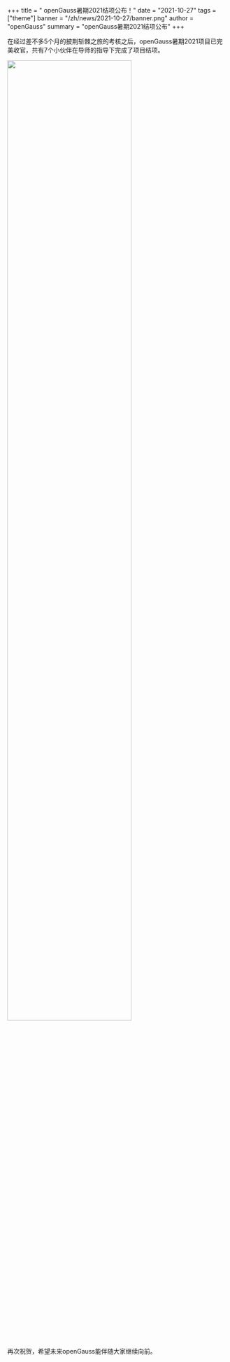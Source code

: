 ﻿+++
title = " openGauss暑期2021结项公布！"
date = "2021-10-27"
tags = ["theme"]
banner = "/zh/news/2021-10-27/banner.png"
author = "openGauss"
summary = "openGauss暑期2021结项公布"
+++


​在经过差不多5个月的披荆斩棘之旅的考核之后，openGauss暑期2021项目已完美收官，共有7个小伙伴在导师的指导下完成了项目结项。


<img src="/zh/news/2021-10-27/1.png" style="width: 75%">


再次祝贺，希望未来openGauss能伴随大家继续向前。